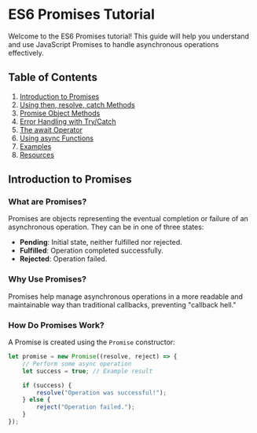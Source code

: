 # ES6 Promises Tutorial

Welcome to the ES6 Promises tutorial! This guide will help you understand and use JavaScript Promises to handle asynchronous operations effectively.

## Table of Contents
1. [Introduction to Promises](#introduction-to-promises)
2. [Using then, resolve, catch Methods](#using-then-resolve-catch-methods)
3. [Promise Object Methods](#promise-object-methods)
4. [Error Handling with Try/Catch](#error-handling-with-trycatch)
5. [The await Operator](#the-await-operator)
6. [Using async Functions](#using-async-functions)
7. [Examples](#examples)
8. [Resources](#resources)

## Introduction to Promises

### What are Promises?
Promises are objects representing the eventual completion or failure of an asynchronous operation. They can be in one of three states:
- **Pending**: Initial state, neither fulfilled nor rejected.
- **Fulfilled**: Operation completed successfully.
- **Rejected**: Operation failed.

### Why Use Promises?
Promises help manage asynchronous operations in a more readable and maintainable way than traditional callbacks, preventing "callback hell."

### How Do Promises Work?
A Promise is created using the `Promise` constructor:

```javascript
let promise = new Promise((resolve, reject) => {
    // Perform some async operation
    let success = true; // Example result

    if (success) {
        resolve("Operation was successful!");
    } else {
        reject("Operation failed.");
    }
});

